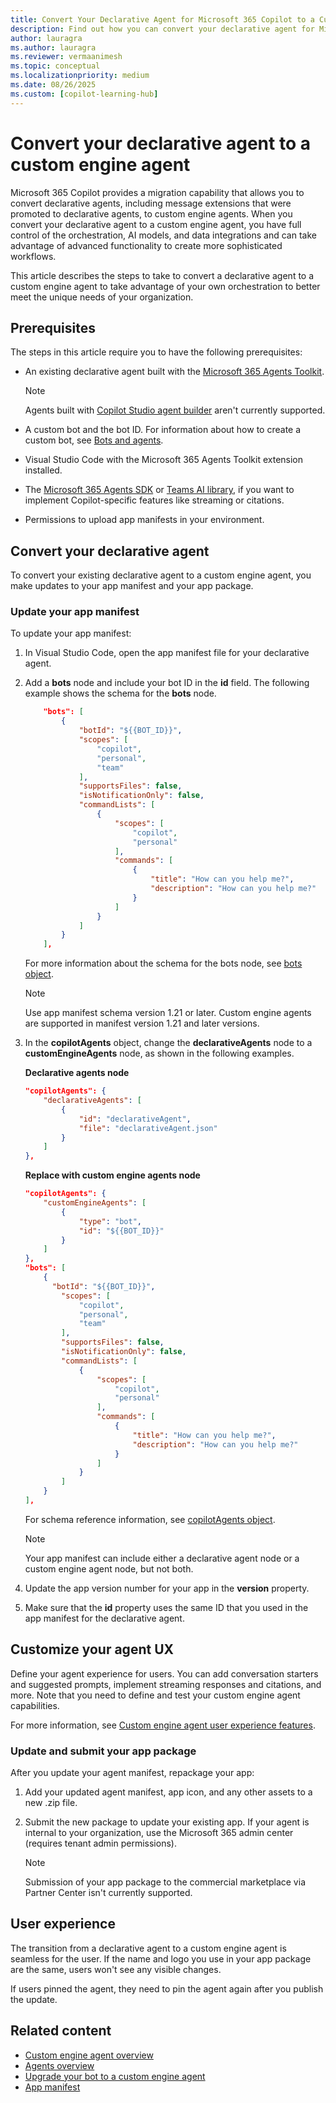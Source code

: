 ```yaml
---
title: Convert Your Declarative Agent for Microsoft 365 Copilot to a Custom Engine Agent
description: Find out how you can convert your declarative agent for Microsoft 365 Copilot to a custom engine agent to take advantage of your own orchestration and advanced functionality.
author: lauragra
ms.author: lauragra
ms.reviewer: vermaanimesh
ms.topic: conceptual
ms.localizationpriority: medium
ms.date: 08/26/2025
ms.custom: [copilot-learning-hub]
---
```


# Convert your declarative agent to a custom engine agent

Microsoft 365 Copilot provides a migration capability that allows you to convert declarative agents, including message extensions that were promoted to declarative agents, to custom engine agents. When you convert your declarative agent to a custom engine agent, you have full control of the orchestration, AI models, and data integrations and can take advantage of advanced functionality to create more sophisticated workflows.

This article describes the steps to take to convert a declarative agent to a custom engine agent to take advantage of your own orchestration to better meet the unique needs of your organization.

## Prerequisites

The steps in this article require you to have the following prerequisites:

- An existing declarative agent built with the [Microsoft 365 Agents Toolkit](build-declarative-agents.md).

    > [!Note]
    > Agents built with [Copilot Studio agent builder](copilot-studio-agent-builder.md) aren't currently supported.

- A custom bot and the bot ID. For information about how to create a custom bot, see [Bots and agents](/microsoftteams/platform/bots/build-a-bot).
- Visual Studio Code with the Microsoft 365 Agents Toolkit extension installed.
- The [Microsoft 365 Agents SDK](/microsoft-365/agents-sdk/) or [Teams AI library](/microsoftteams/platform/bots/how-to/teams-conversational-ai/teams-conversation-ai-overview), if you want to implement Copilot-specific features like streaming or citations.
- Permissions to upload app manifests in your environment.

## Convert your declarative agent

To convert your existing declarative agent to a custom engine agent, you make updates to your app manifest and your app package.

### Update your app manifest

To update your app manifest:

1. In Visual Studio Code, open the app manifest file for your declarative agent.
1. Add a **bots** node and include your bot ID in the **id** field. The following example shows the schema for the **bots** node.

    ```json
        "bots": [ 
            { 
                "botId": "${{BOT_ID}}", 
                "scopes": [ 
                    "copilot", 
                    "personal", 
                    "team" 
                ], 
                "supportsFiles": false, 
                "isNotificationOnly": false, 
                "commandLists": [ 
                    { 
                        "scopes": [ 
                            "copilot", 
                            "personal" 
                        ], 
                        "commands": [ 
                            { 
                                "title": "How can you help me?", 
                                "description": "How can you help me?" 
                            } 
                        ] 
                    } 
                ] 
            } 
        ], 
    ```

    For more information about the schema for the bots node, see [bots object](/microsoft-365/extensibility/schema/root-bots).
    
    > [!NOTE]
    > Use app manifest schema version 1.21 or later. Custom engine agents are supported in manifest version 1.21 and later versions.

2. In the **copilotAgents** object, change the **declarativeAgents** node to a **customEngineAgents** node, as shown in the following examples.
    
    **Declarative agents node**

    ```json
    "copilotAgents": { 
        "declarativeAgents": [             
            { 
                "id": "declarativeAgent", 
                "file": "declarativeAgent.json" 
            } 
        ] 
    }, 
    ```

    **Replace with custom engine agents node**

    ```json  
    "copilotAgents": {
        "customEngineAgents": [
            {
                "type": "bot",
                "id": "${{BOT_ID}}"
            }
        ]
    },
    "bots": [
        { 
          "botId": "${{BOT_ID}}",
            "scopes": [
                "copilot",
                "personal",
                "team"
            ], 
            "supportsFiles": false,
            "isNotificationOnly": false,
            "commandLists": [
                {
                    "scopes": [
                        "copilot",
                        "personal"
                    ],
                    "commands": [
                        {
                            "title": "How can you help me?",
                            "description": "How can you help me?"
                        }
                    ]
                }
            ]
        }
    ],
    ```

    For schema reference information, see [copilotAgents object](/microsoft-365/extensibility/schema/root-copilot-agents).

    > [!NOTE]
    > Your app manifest can include either a declarative agent node or a custom engine agent node, but not both.

3. Update the app version number for your app in the **version** property.
4. Make sure that the **id** property uses the same ID that you used in the app manifest for the declarative agent.

## Customize your agent UX

Define your agent experience for users. You can add conversation starters and suggested prompts, implement streaming responses and citations, and more. Note that you need to define and test your custom engine agent capabilities.

For more information, see [Custom engine agent user experience features](ux-custom-engine-agent.md). 

### Update and submit your app package

After you update your agent manifest, repackage your app:

1. Add your updated agent manifest, app icon, and any other assets to a new .zip file.
1. Submit the new package to update your existing app. If your agent is internal to your organization, use the Microsoft 365 admin center (requires tenant admin permissions).

    > [!NOTE]
    > Submission of your app package to the commercial marketplace via Partner Center isn't currently supported.

## User experience

The transition from a declarative agent to a custom engine agent is seamless for the user. If the name and logo you use in your app package are the same, users won't see any visible changes.  

If users pinned the agent, they need to pin the agent again after you publish the update.

## Related content

- [Custom engine agent overview](overview-custom-engine-agent.md)
- [Agents overview](agents-overview.md)
- [Upgrade your bot to a custom engine agent](/microsoftteams/platform/bots/how-to/teams-conversational-ai/how-conversation-ai-get-started)
- [App manifest](/microsoftteams/platform/resources/schema/manifest-schema)
